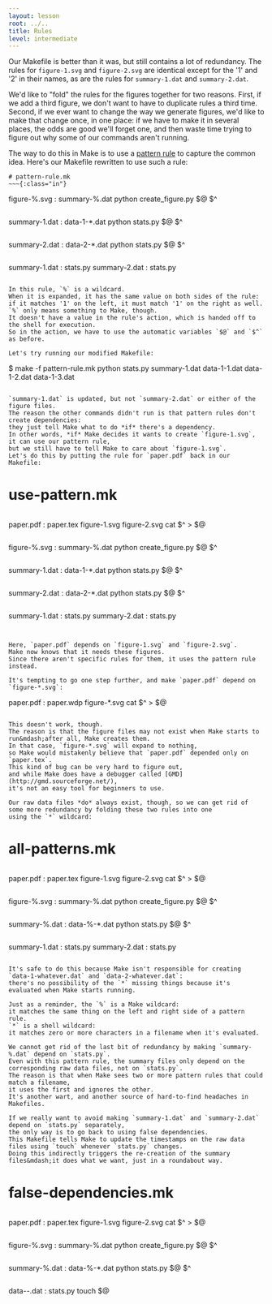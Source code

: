```yaml
---
layout: lesson
root: ../..
title: Rules
level: intermediate
---
```

Our Makefile is better than it was, but still contains a lot of redundancy.
The rules for `figure-1.svg` and `figure-2.svg` are identical except for the '1' and '2' in their names,
as are the rules for `summary-1.dat` and `summary-2.dat`.

We'd like to "fold" the rules for the figures together for two reasons.
First, if we add a third figure, we don't want to have to duplicate rules a third time.
Second, if we ever want to change the way we generate figures, we'd like to make that change once, in one place:
if we have to make it in several places, the odds are good we'll forget one,
and then waste time trying to figure out why some of our commands aren't running.

The way to do this in Make is to use a [pattern rule](../../gloss.html#pattern-rule) to capture the common idea.
Here's our Makefile rewritten to use such a rule:

~~~
# pattern-rule.mk
~~~{:class="in"}

~~~
figure-%.svg : summary-%.dat
    python create_figure.py $@ $^
~~~{:class="in"}

~~~
summary-1.dat : data-1-*.dat
    python stats.py $@ $^
~~~{:class="in"}

~~~
summary-2.dat : data-2-*.dat
    python stats.py $@ $^
~~~{:class="in"}

~~~
summary-1.dat : stats.py
summary-2.dat : stats.py
~~~{:class="in"}

In this rule, `%` is a wildcard.
When it is expanded, it has the same value on both sides of the rule:
if it matches '1' on the left, it must match '1' on the right as well.
`%` only means something to Make, though.
It doesn't have a value in the rule's action, which is handed off to the shell for execution.
So in the action, we have to use the automatic variables `$@` and `$^` as before.

Let's try running our modified Makefile:

~~~
$ make -f pattern-rule.mk
python stats.py summary-1.dat data-1-1.dat data-1-2.dat data-1-3.dat
~~~{:class="in"}

`summary-1.dat` is updated, but not `summary-2.dat` or either of the figure files.
The reason the other commands didn't run is that pattern rules don't create dependencies:
they just tell Make what to do *if* there's a dependency.
In other words, *if* Make decides it wants to create `figure-1.svg`, it can use our pattern rule,
but we still have to tell Make to care about `figure-1.svg`.
Let's do this by putting the rule for `paper.pdf` back in our Makefile:

~~~
# use-pattern.mk
~~~{:class="in"}

~~~
paper.pdf : paper.tex figure-1.svg figure-2.svg
    cat $^ > $@
~~~{:class="in"}

~~~
figure-%.svg : summary-%.dat
    python create_figure.py $@ $^
~~~{:class="in"}

~~~
summary-1.dat : data-1-*.dat
    python stats.py $@ $^
~~~{:class="in"}

~~~
summary-2.dat : data-2-*.dat
    python stats.py $@ $^
~~~{:class="in"}

~~~
summary-1.dat : stats.py
summary-2.dat : stats.py
~~~{:class="in"}


Here, `paper.pdf` depends on `figure-1.svg` and `figure-2.svg`.
Make now knows that it needs these figures.
Since there aren't specific rules for them, it uses the pattern rule instead.

It's tempting to go one step further, and make `paper.pdf` depend on `figure-*.svg`:

~~~
paper.pdf : paper.wdp figure-*.svg
        cat $^ > $@
~~~{:class="in"}

This doesn't work, though.
The reason is that the figure files may not exist when Make starts to run&mdash;after all, Make creates them.
In that case, `figure-*.svg` will expand to nothing,
so Make would mistakenly believe that `paper.pdf` depended only on `paper.tex`.
This kind of bug can be very hard to figure out,
and while Make does have a debugger called [GMD](http://gmd.sourceforge.net/),
it's not an easy tool for beginners to use.

Our raw data files *do* always exist, though, so we can get rid of some more redundancy by folding these two rules into one
using the `*` wildcard:

~~~
# all-patterns.mk
~~~{:class="in"}

~~~
paper.pdf : paper.tex figure-1.svg figure-2.svg
    cat $^ > $@
~~~{:class="in"}

~~~
figure-%.svg : summary-%.dat
    python create_figure.py $@ $^
~~~{:class="in"}

~~~
summary-%.dat : data-%-*.dat
    python stats.py $@ $^
~~~{:class="in"}

~~~
summary-1.dat : stats.py
summary-2.dat : stats.py
~~~{:class="in"}

It's safe to do this because Make isn't responsible for creating `data-1-whatever.dat` and `data-2-whatever.dat`:
there's no possibility of the `*` missing things because it's evaluated when Make starts running.

Just as a reminder, the `%` is a Make wildcard:
it matches the same thing on the left and right side of a pattern rule.
`*` is a shell wildcard:
it matches zero or more characters in a filename when it's evaluated.

We cannot get rid of the last bit of redundancy by making `summary-%.dat` depend on `stats.py`.
Even with this pattern rule, the summary files only depend on the corresponding raw data files, not on `stats.py`.
The reason is that when Make sees two or more pattern rules that could match a filename,
it uses the first and ignores the other.
It's another wart, and another source of hard-to-find headaches in Makefiles.

If we really want to avoid making `summary-1.dat` and `summary-2.dat` depend on `stats.py` separately,
the only way is to go back to using false dependencies.
This Makefile tells Make to update the timestamps on the raw data files using `touch` whenever `stats.py` changes.
Doing this indirectly triggers the re-creation of the summary files&mdash;it does what we want, just in a roundabout way.

~~~
# false-dependencies.mk
~~~{:class="in"}

~~~
paper.pdf : paper.tex figure-1.svg figure-2.svg
    cat $^ > $@
~~~{:class="in"}

~~~
figure-%.svg : summary-%.dat
    python create_figure.py $@ $^
~~~{:class="in"}

~~~
summary-%.dat : data-%-*.dat
    python stats.py $@ $^
~~~{:class="in"}

~~~
data-*-*.dat : stats.py
    touch $@
